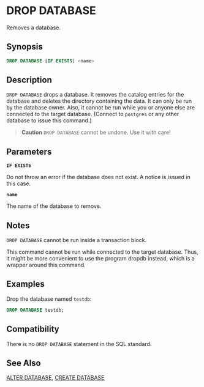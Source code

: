 # DROP DATABASE

Removes a database.

## Synopsis

```sql
DROP DATABASE [IF EXISTS] <name>
```

## Description

`DROP DATABASE` drops a database. It removes the catalog entries for the database and deletes the directory containing the data. It can only be run by the database owner. Also, it cannot be run while you or anyone else are connected to the target database. (Connect to `postgres` or any other database to issue this command.)

> **Caution** `DROP DATABASE` cannot be undone. Use it with care!

## Parameters

**`IF EXISTS`**

Do not throw an error if the database does not exist. A notice is issued in this case.

**`name`**

The name of the database to remove.

## Notes

`DROP DATABASE` cannot be run inside a transaction block.

This command cannot be run while connected to the target database. Thus, it might be more convenient to use the program dropdb instead, which is a wrapper around this command.

## Examples

Drop the database named `testdb`:

```sql
DROP DATABASE testdb;
```

## Compatibility

There is no `DROP DATABASE` statement in the SQL standard.

## See Also

[ALTER DATABASE](/docs/sql-statements/sql-stmt-alter-database.md), [CREATE DATABASE](/docs/sql-statements/sql-stmt-create-database.md)



